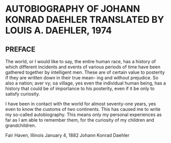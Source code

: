 
# AUTOBIOGRAPHY OF JOHANN KONRAD DAEHLER TRANSLATED BY LOUIS A. DAEHLER, 1974

## PREFACE

The world, or I would like to say, the entire
human race, has a history of which different incidents
and events of various periods of time have been gathered
together by intelligent men. These are of certain value
to posterity if they are written down in their true mean-
ing and without prejudice. So also a nation; aver vy; oa
village, yes even the individual human being, has a
history that could be of importance to his posterity,
even if it be only to satisfy curiosity.

I have been in contact with the world for almost
seventy-one years, yes even to know the customs of two
continents. This has caused me to write my so-called
autobiography. This means only my personal experiences
as far as I am able to remember them, for the curiosity
of my children and grandchildren.

Fair Haven, Illinois
January 4, 1882 Johann Konrad Daehler
